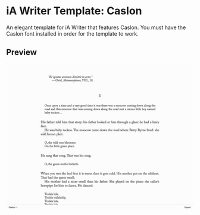 # iA Writer Template: Caslon

An elegant template for iA Writer that features Caslon. You must have the Caslon font installed in order for the template to work.

## Preview

![Caslon Preview](preview.jpg)
